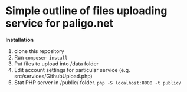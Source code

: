 # Simple outline of files uploading service for paligo.net

**Installation**

1. clone this repository
2. Run `composer install`
3. Put files to upload into /data folder
4. Edit account settings for particular service (e.g. src/services/GithubUpload.php)
5. Stat PHP server in /public/ folder. `php -S localhost:8000 -t public/`

